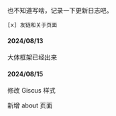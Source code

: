  也不知道写啥，记录一下更新日志吧。

    [x] 友链和关于页面

#### 2024/08/13

大体框架已经出来

#### 2024/08/15

修改 Giscus 样式

新增 about 页面
